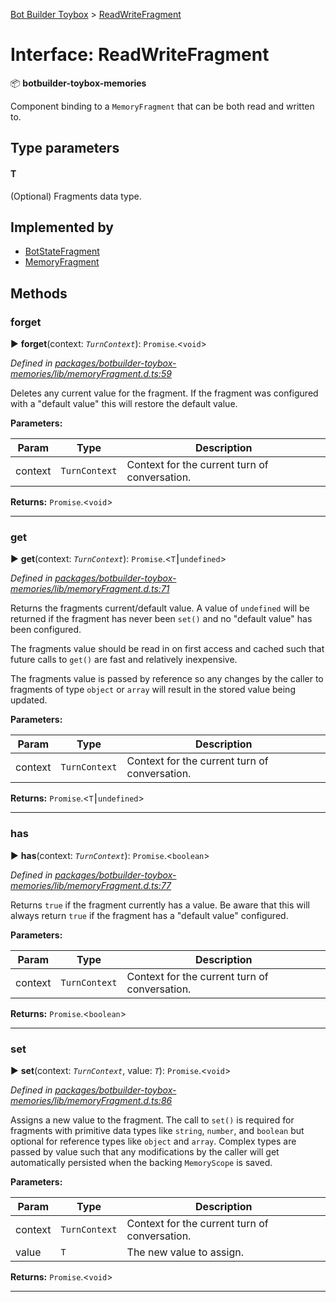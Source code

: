[Bot Builder Toybox](../README.md) > [ReadWriteFragment](../interfaces/botbuilder_toybox.readwritefragment.md)



# Interface: ReadWriteFragment


:package: **botbuilder-toybox-memories**

Component binding to a `MemoryFragment` that can be both read and written to.

## Type parameters
#### T 

(Optional) Fragments data type.

## Implemented by

* [BotStateFragment](../classes/botbuilder_toybox.botstatefragment.md)
* [MemoryFragment](../classes/botbuilder_toybox.memoryfragment.md)


## Methods
<a id="forget"></a>

###  forget

► **forget**(context: *`TurnContext`*): `Promise`.<`void`>



*Defined in [packages/botbuilder-toybox-memories/lib/memoryFragment.d.ts:59](https://github.com/Stevenic/botbuilder-toybox/blob/5d9ea6c/packages/botbuilder-toybox-memories/lib/memoryFragment.d.ts#L59)*



Deletes any current value for the fragment. If the fragment was configured with a "default value" this will restore the default value.


**Parameters:**

| Param | Type | Description |
| ------ | ------ | ------ |
| context | `TurnContext`   |  Context for the current turn of conversation. |





**Returns:** `Promise`.<`void`>





___

<a id="get"></a>

###  get

► **get**(context: *`TurnContext`*): `Promise`.<`T`⎮`undefined`>



*Defined in [packages/botbuilder-toybox-memories/lib/memoryFragment.d.ts:71](https://github.com/Stevenic/botbuilder-toybox/blob/5d9ea6c/packages/botbuilder-toybox-memories/lib/memoryFragment.d.ts#L71)*



Returns the fragments current/default value. A value of `undefined` will be returned if the fragment has never been `set()` and no "default value" has been configured.

The fragments value should be read in on first access and cached such that future calls to `get()` are fast and relatively inexpensive.

The fragments value is passed by reference so any changes by the caller to fragments of type `object` or `array` will result in the stored value being updated.


**Parameters:**

| Param | Type | Description |
| ------ | ------ | ------ |
| context | `TurnContext`   |  Context for the current turn of conversation. |





**Returns:** `Promise`.<`T`⎮`undefined`>





___

<a id="has"></a>

###  has

► **has**(context: *`TurnContext`*): `Promise`.<`boolean`>



*Defined in [packages/botbuilder-toybox-memories/lib/memoryFragment.d.ts:77](https://github.com/Stevenic/botbuilder-toybox/blob/5d9ea6c/packages/botbuilder-toybox-memories/lib/memoryFragment.d.ts#L77)*



Returns `true` if the fragment currently has a value. Be aware that this will always return `true` if the fragment has a "default value" configured.


**Parameters:**

| Param | Type | Description |
| ------ | ------ | ------ |
| context | `TurnContext`   |  Context for the current turn of conversation. |





**Returns:** `Promise`.<`boolean`>





___

<a id="set"></a>

###  set

► **set**(context: *`TurnContext`*, value: *`T`*): `Promise`.<`void`>



*Defined in [packages/botbuilder-toybox-memories/lib/memoryFragment.d.ts:86](https://github.com/Stevenic/botbuilder-toybox/blob/5d9ea6c/packages/botbuilder-toybox-memories/lib/memoryFragment.d.ts#L86)*



Assigns a new value to the fragment. The call to `set()` is required for fragments with primitive data types like `string`, `number`, and `boolean` but optional for reference types like `object` and `array`. Complex types are passed by value such that any modifications by the caller will get automatically persisted when the backing `MemoryScope` is saved.


**Parameters:**

| Param | Type | Description |
| ------ | ------ | ------ |
| context | `TurnContext`   |  Context for the current turn of conversation. |
| value | `T`   |  The new value to assign. |





**Returns:** `Promise`.<`void`>





___


